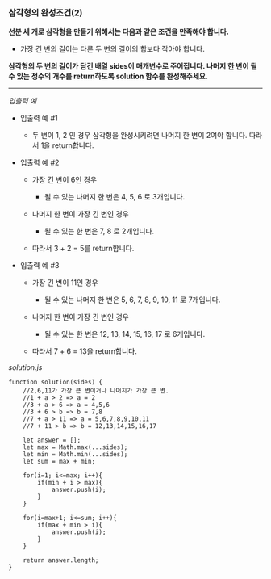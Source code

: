 ### 삼각형의 완성조건(2)

**선분 세 개로 삼각형을 만들기 위해서는 다음과 같은 조건을 만족해야 합니다.**

- 가장 긴 변의 길이는 다른 두 변의 길이의 합보다 작아야 합니다.

**삼각형의 두 변의 길이가 담긴 배열 sides이 매개변수로 주어집니다. 나머지 한 변이 될 수 있는 정수의 개수를 return하도록 solution 함수를 완성해주세요.**

---

_입출력 예_

- 입출력 예 #1

  - 두 변이 1, 2 인 경우 삼각형을 완성시키려면 나머지 한 변이 2여야 합니다. 따라서 1을 return합니다.

- 입출력 예 #2

  - 가장 긴 변이 6인 경우

    - 될 수 있는 나머지 한 변은 4, 5, 6 로 3개입니다.

  - 나머지 한 변이 가장 긴 변인 경우

    - 될 수 있는 한 변은 7, 8 로 2개입니다.

  - 따라서 3 + 2 = 5를 return합니다.

- 입출력 예 #3

  - 가장 긴 변이 11인 경우

    - 될 수 있는 나머지 한 변은 5, 6, 7, 8, 9, 10, 11 로 7개입니다.

  - 나머지 한 변이 가장 긴 변인 경우

    - 될 수 있는 한 변은 12, 13, 14, 15, 16, 17 로 6개입니다.

  - 따라서 7 + 6 = 13을 return합니다.

_solution.js_

```
function solution(sides) {
    //2,6,11가 가장 큰 변이거나 나머지가 가장 큰 변.
    //1 + a > 2 => a = 2
    //3 + a > 6 => a = 4,5,6
    //3 + 6 > b => b = 7,8
    //7 + a > 11 => a = 5,6,7,8,9,10,11
    //7 + 11 > b => b = 12,13,14,15,16,17

    let answer = [];
    let max = Math.max(...sides);
    let min = Math.min(...sides);
    let sum = max + min;

    for(i=1; i<=max; i++){
        if(min + i > max){
            answer.push(i);
        }
    }

    for(i=max+1; i<=sum; i++){
        if(max + min > i){
            answer.push(i);
        }
    }

    return answer.length;
}
```
